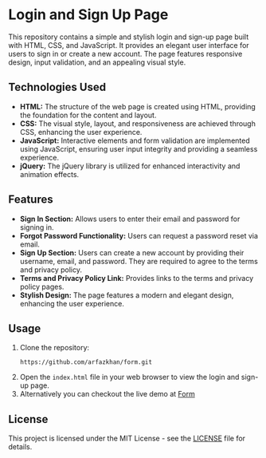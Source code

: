 # Login and Sign Up Page

This repository contains a simple and stylish login and sign-up page built with HTML, CSS, and JavaScript. It provides an elegant user interface for users to sign in or create a new account. The page features responsive design, input validation, and an appealing visual style.

## Technologies Used

- **HTML:** The structure of the web page is created using HTML, providing the foundation for the content and layout.
- **CSS:** The visual style, layout, and responsiveness are achieved through CSS, enhancing the user experience.
- **JavaScript:** Interactive elements and form validation are implemented using JavaScript, ensuring user input integrity and providing a seamless experience.
- **jQuery:** The jQuery library is utilized for enhanced interactivity and animation effects.
  
## Features

- **Sign In Section:** Allows users to enter their email and password for signing in.
- **Forgot Password Functionality:** Users can request a password reset via email.
- **Sign Up Section:** Users can create a new account by providing their username, email, and password. They are required to agree to the terms and privacy policy.
- **Terms and Privacy Policy Link:** Provides links to the terms and privacy policy pages.
- **Stylish Design:** The page features a modern and elegant design, enhancing the user experience.

## Usage

1. Clone the repository:
    ```shell
    https://github.com/arfazkhan/form.git
2. Open the `index.html` file in your web browser to view the login and sign-up page.
3. Alternatively you can checkout the live demo at [Form](https://arfazkhan.github.io/form/)


## License

This project is licensed under the MIT License - see the [LICENSE](LICENSE) file for details.